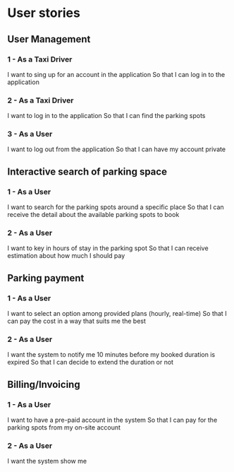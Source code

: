 # User stories

## User Management

### 1 - As a Taxi Driver

I want to sing up for an account in the application
So that I can log in to the application

### 2 - As a Taxi Driver
I want to log in to the application
So that I can find the parking spots

### 3 - As a User
I want to log out from the application
So that I can have my account private

## Interactive search of parking space

### 1 - As a User
I want to search for the parking spots around a specific place
So that I can receive the detail about the available parking spots to book
### 2 - As a User
I want to key in hours of stay in the parking spot
So that I can receive estimation about how much I should pay

## Parking payment

### 1 - As a User
I want to select an option among provided plans (hourly, real-time)
So that I can pay the cost in a way that suits me the best
### 2 - As a User
I want the system to notify me 10 minutes before my booked duration is expired
So that I can decide to extend the duration or not

## Billing/Invoicing

### 1 - As a User
I want to have a pre-paid account in the system
So that I can pay for the parking spots from my on-site account

### 2 - As a User
I want the system show me